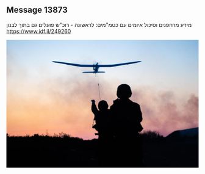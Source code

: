 ## Message 13873

מידע מרחפנים וסיכול איומים עם כטמ"מים:
לראשונה - רוכ"ש פועלים גם בתוך לבנון
https://www.idf.il/249260

![Photo](13873/13873_photo.jpg)
